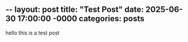 --
layout: post
title: "Test Post"
date: 2025-06-30 17:00:00 -0000
categories: posts
--

hello this is a test post
